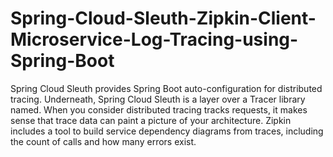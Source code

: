 # Spring-Cloud-Sleuth-Zipkin-Client-Microservice-Log-Tracing-using-Spring-Boot
Spring Cloud Sleuth provides Spring Boot auto-configuration for distributed tracing. Underneath, Spring Cloud Sleuth is a layer over a Tracer library named. When you consider distributed tracing tracks requests, it makes sense that trace data can paint a picture of your architecture.  Zipkin includes a tool to build service dependency diagrams from traces, including the count of calls and how many errors exist.
